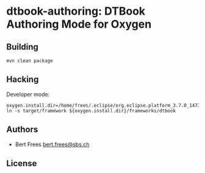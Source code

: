 # dtbook-authoring: DTBook Authoring Mode for Oxygen

## Building

    mvn clean package

## Hacking

Developer mode:

    oxygen.install.dir=/home/frees/.eclipse/org.eclipse.platform_3.7.0_1473617060/plugins/com.oxygenxml.editor_13.2.0.v2012030716
    ln -s target/framework ${oxygen.install.dir}/frameworks/dtbook

## Authors

* Bert Frees <bert.frees@sbs.ch>

## License
